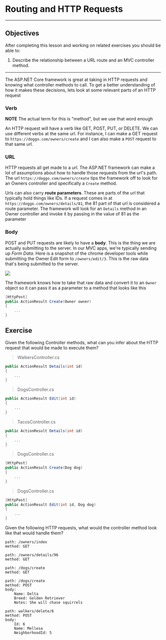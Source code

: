 # Routing and HTTP Requests

---

## Objectives

After completing this lesson and working on related exercises you should be able to:

1. Describe the relationship between a URL route and an MVC controller method.

---

The ASP.<span>NET</span> Core framework is great at taking in HTTP requests and knowing what controller methods to call. To get a better understanding of how it makes these decisions, lets look at some relevant parts of an HTTP request

### Verb

**NOTE** The actual term for this is "method", but we use that word enough

An HTTP request will have a verb like GET, POST, PUT, or DELETE. We can use different verbs at the same url. For instance, I can make a GET request to `https://doggo.com/owners/create` and I can also make a `POST` request to that same url.

### URL

HTTP requests all get made to a url. The ASP.<span>NET</span> framework can make a lot of assumptions about how to handle those requests from the url's path. The url `https://doggo.com/owners/create` tips the framework off to look for an Owners controller and specifically a `Create` method.

Urls can also carry **route parameters**. These are parts of the url that typically hold things like IDs. If a request comes in at `https://doggo.com/owners/details/81`, the 81 part of that url is considered a route parameter. The framework will look for an `Details` method in an Owner controller and invoke it by passing in the value of 81 as the parameter

### Body

POST and PUT requests are likely to have a **body**. This is the thing we are actually submitting to the server. In our MVC apps, we're typically sending up _Form Data_. Here is a snapshot of the chrome developer tools while submitting the Owner Edit form to `/owners/edit/3`. This is the raw data that's being submitted to the server.

![](./images/FormData.png)

The framework knows how to take that raw data and convert it to an `Owner` object so it can pass it as a parameter to a method that looks like this

```csharp
[HttpPost]
public ActionResult Create(Owner owner)
{
    ...
}
```

## Exercise

Given the following Controller methods, what can you infer about the HTTP request that would be made to execute them?

> WalkersController.cs

```csharp
public ActionResult Details(int id)
{
    ...
}
```

> DogsController.cs

```csharp
public ActionResult Edit(int id)
{
    ...
}
```

> TacosController.cs

```csharp
public ActionResult Details(int id)
{
    ...
}
```

> DogsController.cs

```csharp
[HttpPost]
public ActionResult Create(Dog dog)
{
    ...
}
```

> DogsController.cs

```csharp
[HttpPost]
public ActionResult Edit(int id, Dog dog)
{
    ...
}
```

Given the following HTTP requests, what would the controller method look like that would handle them?

```
path: /owners/index
method: GET
```

```
path: /owners/details/96
method: GET
```

```
path: /dogs/create
method: GET
```

```
path: /dogs/create
method: POST
body: 
    Name: Delta
    Breed: Golden Retriever
    Notes: She will chase squirrels
```

```
path: walkers/delete/6
method: POST
body:
    Id: 6
    Name: Mellesa
    NeighborhoodId: 5
```
